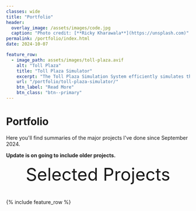 ```yaml
---
classes: wide
title: "Portfolio"
header:
  overlay_image: /assets/images/code.jpg
  caption: "Photo credit: [**Ricky Kharawala**](https://unsplash.com)"
permalink: /portfolio/index.html
date: 2024-10-07

feature_row:
  - image_path: assets/images/toll-plaza.avif
    alt: "Toll Plaza"
    title: "Toll Plaza Simulator"
    excerpt: "The Toll Plaza Simulation System efficiently simulates the flow of vehicles through multiple toll booths, utilizing threading for concurrent processing."
    url: "/portfolio/toll-plaza-simulator/"
    btn_label: "Read More"
    btn_class: "btn--primary"	
---
```


# Portfolio

Here you'll find summaries of the major projects I've done since September 2024.

**Update is on going to include older projects.**

<!-- These projects span everything
from mathematical physics to machine learning, from finance to advertising, from
the theoretical to the practical.

The discussion here is generally non-technical; for the research projects,
related publications can be found in [my resume][1]. There are also links to
documents at the top of each page, which offer more depth. If you're curious
about technical details I've glossed over, feel free to [contact me][2]. -->


<div style="margin-bottom:1cm" align="center"><font size="55">Selected Projects</font></div>

{% include feature_row %}

<!------------------------------- FOOTER --------------------------------->

[1]: /assets/docs/resume.pdf

[2]: mailto:kimbasabingoye@gmail.com
